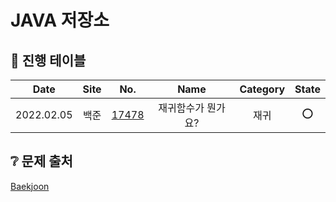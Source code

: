 JAVA 저장소
===

## 🚥 진행 테이블
|Date|Site|No.|Name|Category|State|
|:-:|:-:|:-:|:-:|:-:|:-:|
|2022.02.05|백준|[17478](https://github.com/Java-3-0/DaaEun_Algorithm/tree/main/workspace/bj_10872/src)|재귀함수가 뭔가요?|재귀|⭕️|


## ❔ 문제 출처
[Baekjoon](https://www.acmicpc.net/)

